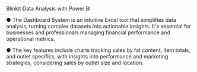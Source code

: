 Blinkit Data Analysis with Power BI 

●	The Dashboard System is an intuitive Excel tool that simplifies data analysis, turning complex datasets into actionable insights. It's essential for businesses and professionals managing financial performance and operational metrics.

●	The key features include charts tracking sales by fat content, item totals, and outlet specifics, with insights into performance 
and marketing strategies, considering sales by outlet size and location.

